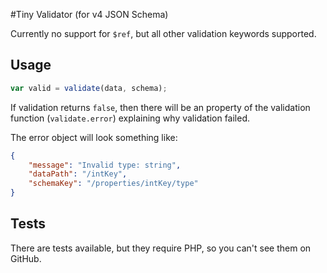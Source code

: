 #Tiny Validator (for v4 JSON Schema)

Currently no support for `$ref`, but all other validation keywords supported.

## Usage

```javascript
var valid = validate(data, schema);
```

If validation returns ```false```, then there will be an property of the validation function (```validate.error```) explaining why validation failed.

The error object will look something like:
```json
{
    "message": "Invalid type: string",
    "dataPath": "/intKey",
    "schemaKey": "/properties/intKey/type"
}
```


## Tests

There are tests available, but they require PHP, so you can't see them on GitHub.
